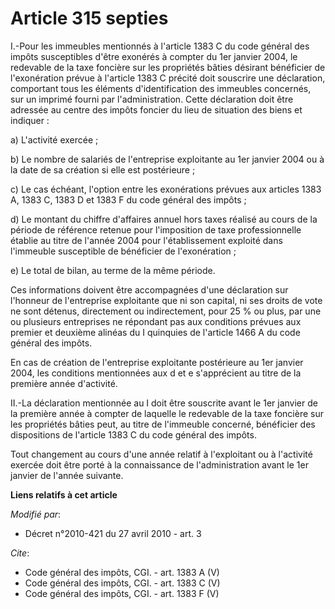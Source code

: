 # Article 315 septies

I.-Pour les immeubles mentionnés à l'article 1383 C du code général des impôts susceptibles d'être exonérés à compter du 1er
janvier 2004, le redevable de la taxe foncière sur les propriétés bâties désirant bénéficier de l'exonération prévue à
l'article 1383 C précité doit souscrire une déclaration, comportant tous les éléments d'identification des immeubles
concernés, sur un imprimé fourni par l'administration. Cette déclaration doit être adressée au centre des impôts foncier du
lieu de situation des biens et indiquer : 

a) L'activité exercée ; 

b) Le nombre de salariés de l'entreprise exploitante au 1er janvier 2004 ou à la date de sa création si elle est
postérieure ; 

c) Le cas échéant, l'option entre les exonérations prévues aux articles 1383 A, 1383 C, 1383 D et 1383 F du code général des
impôts ; 

d) Le montant du chiffre d'affaires annuel hors taxes réalisé au cours de la période de référence retenue pour l'imposition
de taxe professionnelle établie au titre de l'année 2004 pour l'établissement exploité dans l'immeuble susceptible de
bénéficier de l'exonération ; 

e) Le total de bilan, au terme de la même période. 

Ces informations doivent être accompagnées d'une déclaration sur l'honneur de l'entreprise exploitante que ni son capital, ni
ses droits de vote ne sont détenus, directement ou indirectement, pour 25 % ou plus, par une ou plusieurs entreprises ne
répondant pas aux conditions prévues aux premier et deuxième alinéas du I quinquies de l'article 1466 A du code général des
impôts. 

En cas de création de l'entreprise exploitante postérieure au 1er janvier 2004, les conditions mentionnées aux d et e
s'apprécient au titre de la première année d'activité. 

II.-La déclaration mentionnée au I doit être souscrite avant le 1er janvier de la première année à compter de laquelle le
redevable de la taxe foncière sur les propriétés bâties peut, au titre de l'immeuble concerné, bénéficier des dispositions de
l'article 1383 C du code général des impôts. 

Tout changement au cours d'une année relatif à l'exploitant ou à l'activité exercée doit être porté à la connaissance de
l'administration avant le 1er janvier de l'année suivante.

**Liens relatifs à cet article**

_Modifié par_:

  - Décret n°2010-421  du 27 avril 2010 - art. 3

_Cite_:

  - Code général des impôts, CGI. - art. 1383 A (V)
  - Code général des impôts, CGI. - art. 1383 C (V)
  - Code général des impôts, CGI. - art. 1383 F (V)
